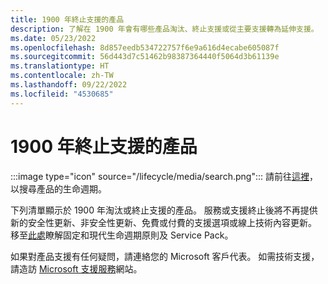 ```yaml
---
title: 1900 年終止支援的產品
description: 了解在 1900 年會有哪些產品淘汰、終止支援或從主要支援轉為延伸支援。
ms.date: 05/23/2022
ms.openlocfilehash: 8d857eedb534722757f6e9a616d4ecabe605087f
ms.sourcegitcommit: 56d443d7c51462b98387364440f5064d3b61139e
ms.translationtype: HT
ms.contentlocale: zh-TW
ms.lasthandoff: 09/22/2022
ms.locfileid: "4530685"
---
```

# <a name="products-ending-support-in-1900"></a>1900 年終止支援的產品

:::image type="icon" source="/lifecycle/media/search.png":::
請前往[這裡](/lifecycle/products/)，以搜尋產品的生命週期。

下列清單顯示於 1900 年淘汰或終止支援的產品。 服務或支援終止後將不再提供新的安全性更新、非安全性更新、免費或付費的支援選項或線上技術內容更新。 移至[此處](/lifecycle/overview/product-end-of-support-overview)瞭解固定和現代生命週期原則及 Service Pack。

如果對產品支援有任何疑問，請連絡您的 Microsoft 客戶代表。 如需技術支援，請造訪 [Microsoft 支援服務](https://support.microsoft.com/contactus/?ws=support)網站。







